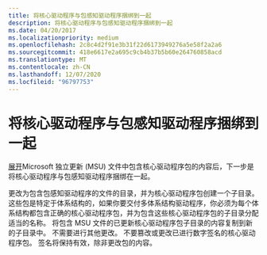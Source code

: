 ```yaml
---
title: 将核心驱动程序与包感知驱动程序捆绑到一起
description: 将核心驱动程序与包感知驱动程序捆绑到一起
ms.date: 04/20/2017
ms.localizationpriority: medium
ms.openlocfilehash: 2c8c4d2f91e3b31f22d6173949276a5e58f2a2a6
ms.sourcegitcommit: 418e6617e2a695c9cb4b37b5b60e264760858acd
ms.translationtype: MT
ms.contentlocale: zh-CN
ms.lasthandoff: 12/07/2020
ms.locfileid: "96797753"
---
```

# <a name="bundling-the-core-driver-with-your-package-aware-driver"></a>将核心驱动程序与包感知驱动程序捆绑到一起


[展开](getting-the-updated-core-driver-package.md)Microsoft 独立更新 (MSU) 文件中包含核心驱动程序包的内容后，下一步是将核心驱动程序与包感知驱动程序捆绑在一起。

更改为包含包感知驱动程序的文件的目录，并为核心驱动程序包创建一个子目录。 这些包是特定于体系结构的，如果你要交付多体系结构驱动程序，你必须为每个体系结构都包含正确的核心驱动程序包，并为包含这些核心驱动程序包的子目录分配适当的名称。 将包含 MSU 文件的已更新核心驱动程序包子目录的内容复制到新的子目录中。 不需要进行其他更改。 不要篡改或更改已进行数字签名的核心驱动程序包。 签名将保持有效，除非更改包的内容。

 

 




